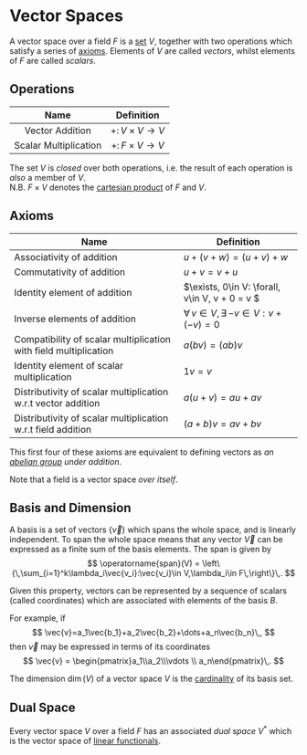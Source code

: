 Vector Spaces
=============
A vector space over a field $F$ is a [set](set.md) $V$, together with two operations which satisfy a series of [axioms](#Axioms). Elements of $V$ are called _vectors_, whilst elements of $F$ are called _scalars_.


Operations
----------
|          Name         	|         Definition         	|
|:---------------------:	|:--------------------------:	|
|    Vector Addition    	| $+\colon V\times V\rightarrow V$ 	|
| Scalar Multiplication 	| $+\colon F\times V\rightarrow V$ 	|

The set $V$ is _closed_ over both operations, i.e. the result of each operation is _also_ a member of $V$.  
N.B. $F\times V$ denotes the [cartesian product](../set.md#Operations) of $F$ and $V$.

Axioms
------

|  Name                                                            	| Definition                                      	|
|------------------------------------------------------------------	|-------------------------------------------------	|
| Associativity of addition                                        	| $u + (v + w) = (u + v) + w$                     	|
| Commutativity of addition                                        	| $u + v = v + u$                                 	|
| Identity element of addition                                     	| $\exists\, 0\in V: \forall\, v\in V, v + 0 = v $     	|
| Inverse elements of addition                                     	| $\forall\, v\in V,\exists\, {-v}\in V : v + (-v) = 0$ 	|
| Compatibility of scalar multiplication with field multiplication 	| $a(bv) = (ab)v$                                 	|
| Identity element of scalar multiplication                        	| $1v = v$                                        	|
| Distributivity of scalar multiplication w.r.t vector addition    	| $a(u + v) = au + av$                            	|
| Distributivity of scalar multiplication w.r.t field addition     	| $(a + b)v = av + bv$                            	|

This first four of these axioms are equivalent to defining vectors as _an [abelian group](group.md/#Abelian-Groups) under addition_.

Note that a field is a vector space _over itself_.

Basis and Dimension
-------------------
A basis is a set of vectors $\{\vec{v}\}$ which spans the whole space, and is linearly independent. To span the whole space means that any vector $\vec{V}$ can be expressed as a finite sum of the basis elements. 
The span is given by
$$
\operatorname{span}(V) = \left\{\,\sum_{i=1}^k\lambda_i\vec{v_i}:\vec{v_i}\in V,\lambda_i\in F\,\right\}\,.
$$

Given this property, vectors can be represented by a sequence of scalars (called coordinates) which are associated with elements of the basis $B$. 

For example, if 
$$
\vec{v}=a_1\vec{b_1}+a_2\vec{b_2}+\dots+a_n\vec{b_n}\,,
$$
then $\vec{v}$ may be expressed in terms of its coordinates
$$
\vec{v} = \begin{pmatrix}a_1\\a_2\\\vdots \\ a_n\end{pmatrix}\,.
$$ 

The dimension $\dim(V)$ of a vector space $V$ is the [cardinality](../set.md#Operations) of its basis set.


Dual Space
----------
Every vector space $V$ over a field $F$ has an associated _dual space_ $V^*$ which is the vector space of [linear functionals](linear-mapping.md#Linear-Functional).